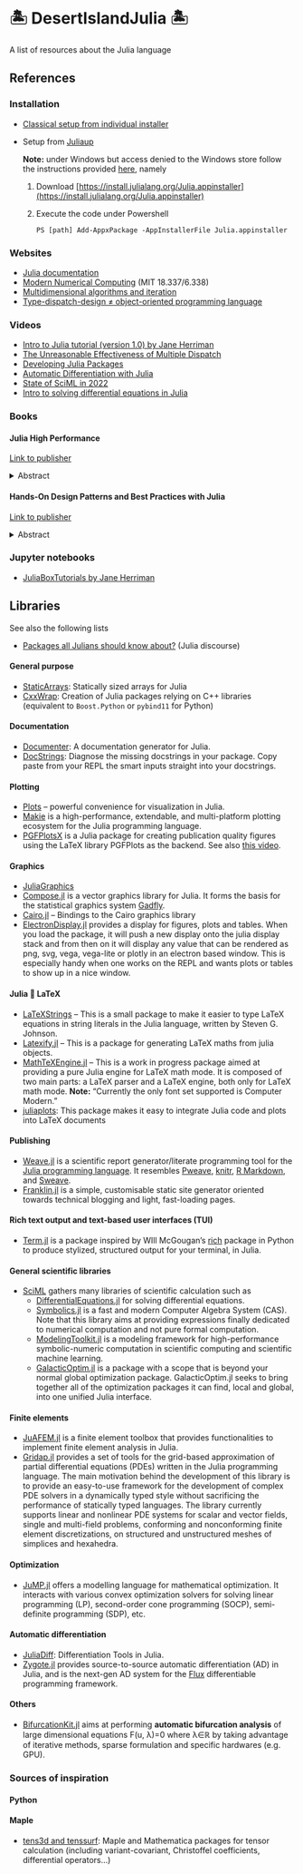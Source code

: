 # 🏝 DesertIslandJulia 🏝

A list of resources about the Julia language

## References

### Installation

- [Classical setup from individual installer](https://julialang.org/downloads/)

- Setup from [Juliaup](https://github.com/JuliaLang/juliaup)

  **Note:** under Windows but access denied to the Windows store follow the instructions provided [here](https://discourse.julialang.org/t/looking-for-feedback-from-users-that-currently-cant-install-juliaup-from-the-windows-store/85507), namely

    1. Download [https://install.julialang.org/Julia.appinstaller](https://install.julialang.org/Julia.appinstaller)

    1. Execute the code under Powershell

       ```shell
       PS [path] Add-AppxPackage -AppInstallerFile Julia.appinstaller
       ```

### Websites

- [Julia documentation](https://docs.julialang.org/)
- [Modern Numerical Computing](http://courses.csail.mit.edu/18.337/2018/) (MIT 18.337/6.338)
- [Multidimensional algorithms and iteration](https://julialang.org/blog/2016/02/iteration/)
- [Type-dispatch-design ≠ object-oriented programming language](http://www.stochasticlifestyle.com/type-dispatch-design-post-object-oriented-programming-julia/)

### Videos

- [Intro to Julia tutorial (version 1.0) by Jane Herriman](https://youtu.be/8h8rQyEpiZA)
- [The Unreasonable Effectiveness of Multiple Dispatch](https://www.youtube.com/watch?v=kc9HwsxE1OY)
- [Developing Julia Packages](https://youtu.be/QVmU29rCjaA)
- [Automatic Differentiation with Julia](https://youtu.be/vAp6nUMrKYg)
- [State of SciML in 2022](https://www.youtube.com/watch?v=eSeY4K4bITI&t=14s)
- [Intro to solving differential equations in Julia](https://www.youtube.com/watch?v=KPEqYtEd-zY)

### Books

#### Julia High Performance

[Link to publisher](https://juliahighperformance.com/)

<details>
<summary>Abstract</summary>

> The Julia programming language has brought an innovative new approach to
> scientific computing, promising a combination of performance and productivity
> that is not usually available in the current set of languages that is commonly
> used. In solving the two- language problem, it has seen tremendous growth both
> in academia and industry. It has been used in domains from robotics,
> astronomy, and physics, to insurance and trading. It has particular relevance
> in the area of machine learning, with increasing use for the emerging field of
> differentiable computing.

> Most new developers are attracted to the language due to its promise of high
> performance. This book shows you how and why that is possible. We talk about
> the design choices of the language's creators that allow such a
> high-performance compiler to be built. We also show you the steps that you, as
> an application developer, can take to ensure the highest possible performance
> for your code. We also tell you the ways in which your code can work with the
> compiler and runtime to fully utilize your hardware to the greatest extent
> possible.

> This book is for the beginner and intermediate Julia developer who wants to
> fully leverage Julia's promise of performance with productivity. We assume you
> are proficient with one or more programming languages and have some
> familiarity with Julia's syntax. We do not expect you to be expert Julia
> programmers yet but assume that you have written small Julia programs, or that
> you have taken an introductory course on the language.

</details>

#### Hands-On Design Patterns and Best Practices with Julia

[Link to publisher](https://www.packtpub.com/product/hands-on-design-patterns-and-best-practices-with-julia/9781838648817)

<details>
<summary>Abstract</summary>

> Design patterns are fundamental techniques for developing reusable and
> maintainable code. They provide a set of proven solutions that allow
> developers to solve problems in software development quickly. This book will
> demonstrate how to leverage design patterns with real-world applications.

> Starting with an overview of design patterns and best practices in application
> design, you'll learn about some of the most fundamental Julia features such as
> modules, data types, functions/interfaces, and metaprogramming. You'll then
> get to grips with the modern Julia design patterns for building large-scale
> applications with a focus on performance, reusability, robustness, and
> maintainability. The book also covers anti-patterns and how to avoid common
> mistakes and pitfalls in development. You'll see how traditional
> object-oriented patterns can be implemented differently and more effectively
> in Julia. Finally, you'll explore various use cases and examples, such as how
> expert Julia developers use design patterns in their open source packages.

> By the end of this Julia programming book, you'll have learned methods to
> improve software design, extensibility, and reusability, and be able to use
> design patterns efficiently to overcome common challenges in software
> development.

</details>

### Jupyter notebooks

- [JuliaBoxTutorials by Jane Herriman](https://github.com/xorJane/JuliaBoxTutorials)

## Libraries

See also the following lists

- [Packages all Julians should know about?](https://discourse.julialang.org/t/packages-all-julians-should-know-about/88099) (Julia discourse)

#### General purpose

- [StaticArrays](https://github.com/JuliaArrays/StaticArrays.jl):
  Statically sized arrays for Julia
- [CxxWrap](https://youtu.be/u7IaXwKSUU0): Creation of Julia packages relying on
  C++ libraries (equivalent to `Boost.Python` or `pybind11` for Python)

#### Documentation

- [Documenter](https://github.com/JuliaDocs/Documenter.jl.git): A documentation generator for Julia.
- [DocStrings](https://github.com/miguelraz/DoctorDocstrings.jl.git): Diagnose the missing docstrings in your package. Copy paste from your REPL the smart inputs straight into your docstrings.

#### Plotting

- [Plots](http://docs.juliaplots.org/latest/) – powerful convenience for
  visualization in Julia.
- [Makie](http://makie.juliaplots.org/stable/) is a high-performance,
  extendable, and multi-platform plotting ecosystem for the Julia programming
  language.
- [PGFPlotsX](https://kristofferc.github.io/PGFPlotsX.jl/stable/) is a Julia
  package for creating publication quality figures using the LaTeX library
  PGFPlots as the backend. See also [this
  video](https://www.youtube.com/watch?v=XHJ-u7PgBs8).

#### Graphics

- [JuliaGraphics](https://github.com/JuliaGraphics)
- [Compose.jl](https://github.com/GiovineItalia/Compose.jl) is a vector graphics
  library for Julia. It forms the basis for the statistical graphics system
  [Gadfly](https://github.com/GiovineItalia/Gadfly.jl).
- [Cairo.jl](https://github.com/JuliaGraphics/Cairo.jl) – Bindings to the Cairo
  graphics library
- [ElectronDisplay.jl](https://github.com/queryverse/ElectronDisplay.jl)
  provides a display for figures, plots and tables. When you load the package,
  it will push a new display onto the julia display stack and from then on it
  will display any value that can be rendered as png, svg, vega, vega-lite or
  plotly in an electron based window. This is especially handy when one works on
  the REPL and wants plots or tables to show up in a nice window.

#### Julia 💓 LaTeX

- [LaTeXStrings](https://github.com/stevengj/LaTeXStrings.jl) – This is a small
  package to make it easier to type LaTeX equations in string literals in the
  Julia language, written by Steven G. Johnson.
- [Latexify.jl](https://github.com/korsbo/Latexify.jl) – This is a package for
  generating LaTeX maths from julia objects.
- [MathTeXEngine.jl](https://github.com/Kolaru/MathTeXEngine.jl/) – This is a
  work in progress package aimed at providing a pure Julia engine for LaTeX math
  mode. It is composed of two main parts: a LaTeX parser and a LaTeX engine,
  both only for LaTeX math mode. **Note:** “Currently the only font set
  supported is Computer Modern.”
- [juliaplots](https://github.com/sisl/juliaplots.sty): This package makes it
  easy to integrate Julia code and plots into LaTeX documents

#### Publishing

- [Weave.jl](https://github.com/JunoLab/Weave.jl) is a scientific report
  generator/literate programming tool for the
  [Julia programming language](https://julialang.org/). It resembles
  [Pweave](http://mpastell.com/pweave), [knitr](https://yihui.org/knitr/),
  [R Markdown](https://rmarkdown.rstudio.com/), and
  [Sweave](https://stat.ethz.ch/R-manual/R-patched/library/utils/doc/Sweave.pdf).
- [Franklin.jl](https://franklinjl.org/) is a simple, customisable static site
  generator oriented towards technical blogging and light, fast-loading pages.

#### Rich text output and text-based user interfaces (TUI)

- [Term.jl](https://github.com/FedeClaudi/Term.jl) is a package inspired by WIll
  McGougan’s [rich](https://github.com/Textualize/rich) package in Python to
  produce stylized, structured output for your terminal, in Julia.

#### General scientific libraries

- [SciML](https://github.com/SciML) gathers many libraries of scientific calculation
  such as
   - [DifferentialEquations.jl](https://github.com/SciML/DifferentialEquations.jl)
     for solving differential equations.
   - [Symbolics.jl](https://github.com/JuliaSymbolics/Symbolics.jl) is a fast
     and modern Computer Algebra System (CAS). Note that this library aims at
     providing expressions finally dedicated to numerical computation and not
     pure formal computation.
   - [ModelingToolkit.jl](https://github.com/SciML/ModelingToolkit.jl) is a
     modeling framework for high-performance symbolic-numeric computation in
     scientific computing and scientific machine learning.
   - [GalacticOptim.jl](https://github.com/SciML/GalacticOptim.jl) is a package
     with a scope that is beyond your normal global optimization package.
     GalacticOptim.jl seeks to bring together all of the optimization packages
     it can find, local and global, into one unified Julia interface.

#### Finite elements

- [JuAFEM.jl](https://kristofferc.github.io/JuAFEM.jl/latest/) is a finite
  element toolbox that provides functionalities to implement finite element
  analysis in Julia.
- [Gridap.jl](https://gridap.github.io/Gridap.jl/stable/) provides a set of
  tools for the grid-based approximation of partial differential equations
  (PDEs) written in the Julia programming language. The main motivation behind
  the development of this library is to provide an easy-to-use framework for the
  development of complex PDE solvers in a dynamically typed style without
  sacrificing the performance of statically typed languages. The library
  currently supports linear and nonlinear PDE systems for scalar and vector
  fields, single and multi-field problems, conforming and nonconforming finite
  element discretizations, on structured and unstructured meshes of simplices
  and hexahedra.

#### Optimization

- [JuMP.jl](https://jump.dev/) offers a modelling language for mathematical
  optimization.  It interacts with various convex optimization solvers for
  solving linear programming (LP), second-order cone programming (SOCP),
  semi-definite programming (SDP), etc.

#### Automatic differentiation

- [JuliaDiff](https://github.com/JuliaDiff): Differentiation Tools in Julia.
- [Zygote.jl](https://github.com/FluxML/Zygote.jl) provides source-to-source
  automatic differentiation (AD) in Julia, and is the next-gen AD system for the
  [Flux](https://github.com/FluxML/Flux.jl) differentiable programming framework.

#### Others

- [BifurcationKit.jl](https://github.com/rveltz/BifurcationKit.jl) aims at
  performing **automatic bifurcation analysis** of large dimensional equations
  F(u, λ)=0 where λ∈ℝ by taking advantage of iterative methods, sparse
  formulation and specific hardwares (e.g. GPU).


### Sources of inspiration

#### Python

#### Maple

- [tens3d and tenssurf](http://jean.garrigues.perso.centrale-marseille.fr/tens3d.html):
  Maple and Mathematica packages for tensor calculation (including
  variant-covariant, Christoffel coefficients, differential operators…)

<!-- Local Variables: -->
<!-- fill-column: 80 -->
<!-- End: -->
